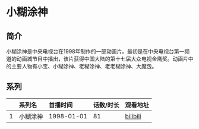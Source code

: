 # 小糊涂神


## 简介

小糊涂神是中央电视台在1998年制作的一部动画片。最初是在中央电视台第一频道的动画城节目中播出，该片获得中国大陆的第十七届大众电视金鹰奖。动画片中的主要人物有小宝、小糊涂神、老糊涂神、老老糊涂神、大魔包。





## 系列

|     |   系列名   |   首播时间  | 话数/时长  | 观看地址 |
|:---  |:------    |:----      |:---       |:---  |
| 1 | 小糊涂神 | 1998-01-01 | 81 | [bilibili](https://www.bilibili.com/video/BV1TW411r7Lh/) |

<!--

## 配乐

{{< music auto="https://y.qq.com/n/yqq/album/.html" >}}

## MAD

{{< media auto="mad/xiao_hu_tu_shen" >}}

-->



